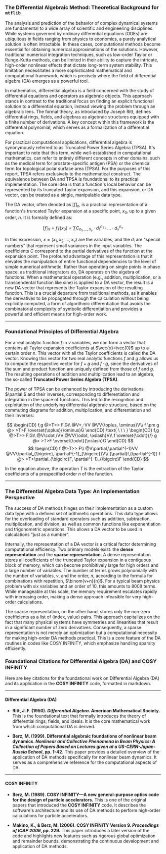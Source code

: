 ### The Differential Algebraic Method: Theoretical Background for `mtflib`
The analysis and prediction of the behavior of complex dynamical systems are fundamental to a wide array of scientific and engineering disciplines. While systems governed by ordinary differential equations (ODEs) are ubiquitous in fields ranging from physics to economics, a purely analytical solution is often intractable. In these cases, computational methods become essential for obtaining numerical approximations of the solutions. However, traditional numerical integration techniques, such as low-order Taylor or Runge-Kutta methods, can be limited in their ability to capture the intricate, high-order nonlinear effects that dictate long-term system stability. This limitation necessitates a more sophisticated mathematical and computational framework, which is precisely where the field of differential algebra (DA) emerges as a powerful tool.

In mathematics, differential algebra is a field concerned with the study of differential equations and operators as algebraic objects. This approach stands in contrast to the traditional focus on finding an explicit functional solution to a differential equation, instead viewing the problem through an algebraic lens. The formal theory, as introduced by Joseph Ritt, defines differential rings, fields, and algebras as algebraic structures equipped with a finite number of derivations. A key concept within this framework is the differential polynomial, which serves as a formalization of a differential equation.

For practical computational applications, differential algebra is synonymously referred to as Truncated Power Series Algebra (TPSA). It's important to note that this term, while well-established in computational mathematics, can refer to entirely different concepts in other domains, such as the medical term for prostate-specific antigen (PSA) or the chemical term for topological polar surface area (TPSA). For the purposes of this report, TPSA refers exclusively to the mathematical construct. The equivalence between DA and TPSA is foundational to its practical implementation. The core idea is that a function's local behavior can be represented by its truncated Taylor expansion, and this expansion, or DA vector, can be treated as a single, manipulable data type.

The DA vector, often denoted as $[f]_n$, is a practical representation of a function's truncated Taylor expansion at a specific point, $x_0$, up to a given order, $n$. It is formally defined as:

$$[f]_n = f_T(x_0) = \sum C_{n_1,\dots,n_v} \cdot d_1^{n_1} \cdot \dots \cdot d_v^{n_v}$$

In this expression, $x=(x_1,x_2,\dots,x_v)$ are the variables, and the $d_i$ are "special numbers" that represent small variances in the input variables. The coefficients $C$ correspond to the partial derivatives of the function at the expansion point. The profound advantage of this representation is that it elevates the manipulation of entire functional dependencies to the level of simple numerical arithmetic. Rather than operating on single points in phase space, as traditional integrators do, DA operates on the algebra of functions. When a mathematical operation (e.g., addition, multiplication, or a transcendental function like sine) is applied to a DA vector, the result is a new DA vector that represents the Taylor expansion of the resulting function. This is a crucial departure from traditional methods, as it enables the derivatives to be propagated through the calculation without being explicitly computed, a form of algorithmic differentiation that avoids the combinatorial complexity of symbolic differentiation and provides a powerful and efficient means for high-order work.

***

### Foundational Principles of Differential Algebra

For a real analytic function $f$ in $v$ variables, we can form a vector that contains all Taylor expansion coefficients at $\vec{x}=\vec{0}$ up to a certain order $n$. This vector with all the Taylor coefficients is called the DA vector. Knowing this vector for two real analytic functions $f$ and $g$ allows us to compute the respective vector for $f+g$ and $f \cdot g$, since the derivatives of the sum and product function are uniquely defined from those of $f$ and $g$. The resulting operations of addition and multiplication lead to an algebra, the so-called **Truncated Power Series Algebra (TPSA)**.

The power of TPSA can be enhanced by introducing the derivations $\partial $ and their inverses, corresponding to differentiation and integration in the space of functions. This led to the recognition and exploitation of the underlying differential algebraic structure, based on the commuting diagrams for addition, multiplication, and differentiation and their inverses:

$$
\begin{CD}
f,g @>T>> F,G\\
@V+,-VV @VV{\oplus, \ominus}V\\
f \pm g @> >T>F \overset{\oplus}{\ominus}G
\end{CD}
\text{ \ \ \ }
\begin{CD}
f,g @>T>> F,G\\
@V\cdot,/VV @VV{\odot, \oslash}V\\
f \overset{\cdot}{/} g @> >T>F \overset{\odot}{\oslash}G
\end{CD}
$$
$$
\begin{CD}
f @>T>> F\\
@V\partial,\partial^{-1}VV @VV{\partial_{\bigcirc}, \partial^{-1}_{\bigcirc}}V\\
{\partial}f,{\partial^{-1}} f @> >T>\partial_{\bigcirc}F, \partial^{-1}_{\bigcirc}F
\end{CD}
$$

In the equation above, the operation $T$ is the extraction of the Taylor coefficients of a prespecified order $n$ of the function.

***

### The Differential Algebra Data Type: An Implementation Perspective

The success of DA methods hinges on their implementation as a custom data type with a defined set of arithmetic operations. This data type allows for the overloading of standard operators such as addition, subtraction, multiplication, and division, as well as common functions like exponentiation and trigonometric operations. This allows a DA vector to be used in calculations "just as a number".

Internally, the representation of a DA vector is a critical factor determining computational efficiency. Two primary models exist: the **dense representation** and the **sparse representation**. A dense representation stores all coefficients of the truncated Taylor expansion in a contiguous block of memory, which can become prohibitively large for high orders and a large number of variables. The number of terms grows polynomially with the number of variables, $v$, and the order, $n$, according to the formula for combinations with repetition, $\binom{v+n}{n}$. For a typical beam physics problem with six variables and an order of 10, this amounts to 8008 terms. While manageable at this scale, the memory requirement escalates rapidly with increasing order, making a dense approach infeasible for very high-order calculations.

The sparse representation, on the other hand, stores only the non-zero coefficients as a list of (index, value) pairs. This approach capitalizes on the fact that many physical systems have symmetries and linearities that result in a significant number of zero derivatives. Consequently, a sparse representation is not merely an optimization but a computational necessity for making high-order DA methods practical. This is a core feature of the DA routines in codes like COSY INFINITY, which emphasize handling sparsity efficiently.

### Foundational Citations for Differential Algebra (DA) and COSY INFINITY

Here are key citations for the foundational work on Differential Algebra (DA) and its application in the **COSY INFINITY** code, formatted in markdown.

***

#### Differential Algebra (DA)

* **Ritt, J. F. (1950). *Differential Algebra*. American Mathematical Society.**
    This is the foundational text that formally introduces the theory of differential rings, fields, and ideals. It is the core mathematical work from which computational DA is derived.

* **Berz, M. (1999). Differential algebraic foundations of nonlinear beam dynamics. *Nonlinear and Collective Phenomena in Beam Physics: A Collection of Papers Based on Lectures given at a US-CERN-Japan-Russia School*, pp. 1-42.**
    This paper provides a detailed overview of the application of DA methods specifically for nonlinear beam dynamics. It serves as a comprehensive reference for the computational aspects of DA.

***

#### COSY INFINITY

* **Berz, M. (1989). COSY INFINITY—A new general-purpose optics code for the design of particle accelerators.**
    This is one of the original papers that introduced the **COSY INFINITY** code. It describes the software's architecture and its use of DA methods to perform high-order calculations for particle accelerators.

* **Makino, K., & Berz, M. (2006). COSY INFINITY Version 9. *Proceedings of ICAP 2006*, pp. 229.**
    This paper introduces a later version of the code and highlights new features such as rigorous global optimization and remainder bounds, demonstrating the continuous development and application of DA methods.
